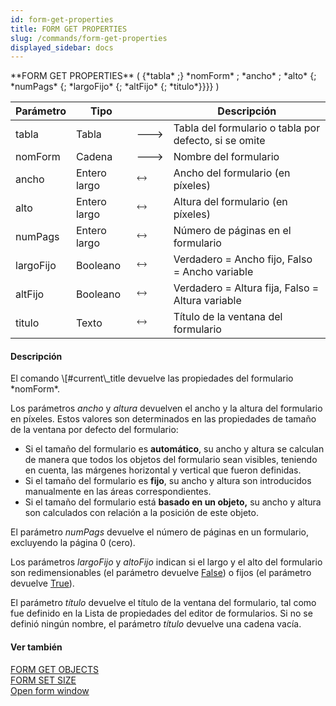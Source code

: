 ```yaml
---
id: form-get-properties
title: FORM GET PROPERTIES
slug: /commands/form-get-properties
displayed_sidebar: docs
---
```


<!--REF #_command_.FORM GET PROPERTIES.Syntax-->**FORM GET PROPERTIES** ( {*tabla* ;} *nomForm* ; *ancho* ; *alto* {; *numPags* {; *largoFijo* {; *altFijo* {; *titulo*}}}} )<!-- END REF-->
<!--REF #_command_.FORM GET PROPERTIES.Params-->
| Parámetro | Tipo |  | Descripción |
| --- | --- | --- | --- |
| tabla | Tabla | &#x1F852; | Tabla del formulario o tabla por defecto, si se omite |
| nomForm | Cadena | &#x1F852; | Nombre del formulario |
| ancho | Entero largo | &#x1F858; | Ancho del formulario (en píxeles) |
| alto | Entero largo | &#x1F858; | Altura del formulario (en píxeles) |
| numPags | Entero largo | &#x1F858; | Número de páginas en el formulario |
| largoFijo | Booleano | &#x1F858; | Verdadero = Ancho fijo, Falso = Ancho variable |
| altFijo | Booleano | &#x1F858; | Verdadero = Altura fija, Falso = Altura variable |
| titulo | Texto | &#x1F858; | Título de la ventana del formulario |

<!-- END REF-->

#### Descripción 

<!--REF #_command_.FORM GET PROPERTIES.Summary-->El comando \[#current\_title devuelve las propiedades del formulario *nomForm*.<!-- END REF-->

Los parámetros *ancho* y *altura* devuelven el ancho y la altura del formulario en píxeles. Estos valores son determinados en las propiedades de tamaño de la ventana por defecto del formulario:

* Si el tamaño del formulario es **automático**, su ancho y altura se calculan de manera que todos los objetos del formulario sean visibles, teniendo en cuenta, las márgenes horizontal y vertical que fueron definidas.
* Si el tamaño del formulario es **fijo**, su ancho y altura son introducidos manualmente en las áreas correspondientes.
* Si el tamaño del formulario está **basado en un objeto,** su ancho y altura son calculados con relación a la posición de este objeto.

El parámetro *numPags* devuelve el número de páginas en un formulario, excluyendo la página 0 (cero).

Los parámetros *largoFijo* y *altoFijo* indican si el largo y el alto del formulario son redimensionables (el parámetro devuelve [False](false.md "False")) o fijos (el parámetro devuelve [True](true.md "True")).

El parámetro *título* devuelve el título de la ventana del formulario, tal como fue definido en la Lista de propiedades del editor de formularios. Si no se definió ningún nombre, el parámetro *título* devuelve una cadena vacía.

#### Ver también 

[FORM GET OBJECTS](form-get-objects.md)  
[FORM SET SIZE](form-set-size.md)  
[Open form window](open-form-window.md)  
